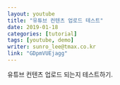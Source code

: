```yaml
---
layout: youtube
title: "유튜브 컨텐츠 업로드 테스트"
date: 2019-01-18
categories: [tutorial]
tags: [youtube, demo]
writer: sunro_lee@tmax.co.kr
link: "GDpmVUEjagg"
---
```



유튜브 컨텐츠 업로드 되는지 테스트하기.
